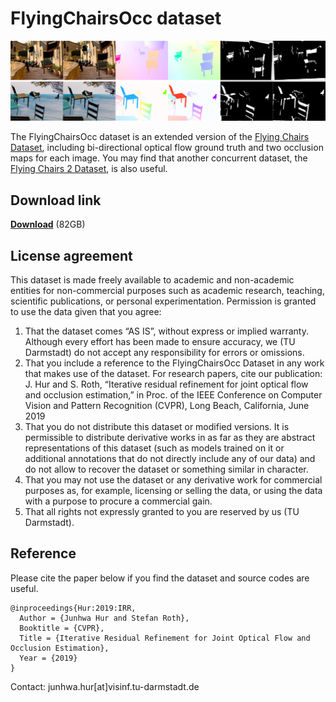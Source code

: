 # FlyingChairsOcc dataset

<img src=demo_img.png>

The FlyingChairsOcc dataset is an extended version of the [Flying Chairs Dataset](https://lmb.informatik.uni-freiburg.de/resources/datasets/FlyingChairs.en.html), including bi-directional optical flow ground truth and two occlusion maps for each image.
You may find that another concurrent dataset, the [Flying Chairs 2 Dataset](https://lmb.informatik.uni-freiburg.de/resources/datasets/FlyingChairs.en.html), is also useful.


## Download link

[__Download__](https://www.dropbox.com/s/x13u3nd2p5r5rz0/FlyingChairsOcc.tar.gz?dl=0) (82GB)


## License agreement

This dataset is made freely available to academic and non-academic entities for non-commercial purposes such as academic research, teaching, scientific publications, or personal experimentation. Permission is granted to use the data given that you agree:

1. That the dataset comes “AS IS”, without express or implied warranty. Although every effort has been made to ensure accuracy, we (TU Darmstadt) do not accept any responsibility for errors or omissions.
2. That you include a reference to the FlyingChairsOcc Dataset in any work that makes use of the dataset. For research papers, cite our publication: J. Hur and S. Roth, “Iterative residual refinement for joint optical flow and occlusion estimation,” in Proc. of the IEEE Conference on Computer Vision and Pattern Recognition (CVPR), Long Beach, California, June 2019
3. That you do not distribute this dataset or modified versions. It is permissible to distribute derivative works in as far as they are abstract representations of this dataset (such as models trained on it or additional annotations that do not directly include any of our data) and do not allow to recover the dataset or something similar in character.
4. That you may not use the dataset or any derivative work for commercial purposes as, for example, licensing or selling the data, or using the data with a purpose to procure a commercial gain.
5. That all rights not expressly granted to you are reserved by us (TU Darmstadt).


## Reference

Please cite the paper below if you find the dataset and source codes are useful.  

    @inproceedings{Hur:2019:IRR,  
      Author = {Junhwa Hur and Stefan Roth},  
      Booktitle = {CVPR},  
      Title = {Iterative Residual Refinement for Joint Optical Flow and Occlusion Estimation},  
      Year = {2019}  
    }

Contact: junhwa.hur[at]visinf.tu-darmstadt.de
